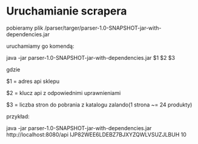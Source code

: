 # Uruchamianie scrapera

pobieramy plik /parser/targer/parser-1.0-SNAPSHOT-jar-with-dependencies.jar

uruchamiamy go komendą:

java -jar parser-1.0-SNAPSHOT-jar-with-dependencies.jar $1 $2 $3

gdzie

$1 = adres api sklepu

$2 = klucz api z odpowiednimi uprawnieniami

$3 = liczba stron do pobrania z katalogu zalando(1 strona ~= 24 produkty)


przykład:

java -jar parser-1.0-SNAPSHOT-jar-with-dependencies.jar http://localhost:8080/api IJP82WEE6LDEBZ7BJXYZQWLVSUZJLBUH 10

